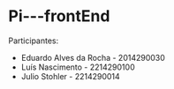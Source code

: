 # Pi---frontEnd

Participantes:

- Eduardo Alves da Rocha - 2014290030
- Luís Nascimento - 2214290100
- Julio Stohler - 2214290014
